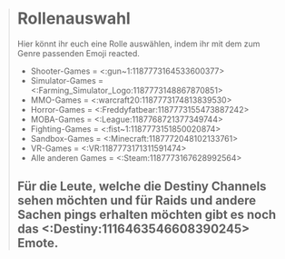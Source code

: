 > # Rollenauswahl
> Hier könnt ihr euch eine Rolle auswählen, indem ihr mit dem zum Genre passenden Emoji reacted.
> * Shooter-Games = <:gun~1:1187773164533600377>
> * Simulator-Games = <:Farming_Simulator_Logo:1187773148867870851>
> * MMO-Games = <:warcraft20:1187773174813839530>
> * Horror-Games = <:Freddyfatbear:1187773155473887242>
> * MOBA-Games = <:League:1187768721377349744>
> * Fighting-Games = <:fist~1:1187773151850020874>
> * Sandbox-Games = <:Minecraft:1187772048102133761>
> * VR-Games = <:VR:1187773171311591474>
> * Alle anderen Games = <:Steam:1187773167628992564>
> 
> ## Für die Leute, welche die Destiny Channels sehen möchten und für Raids und andere Sachen pings erhalten möchten gibt es noch das <:Destiny:1116463546608390245> Emote.